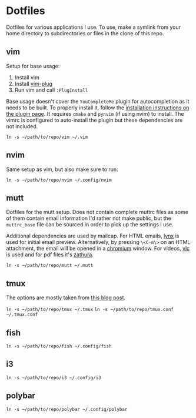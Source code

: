 # Dotfiles

Dotfiles for various applications I use. To use, make a symlink from your home
directory to subdirectories or files in the clone of this repo.

## vim

Setup for base usage:
1. Install vim
2. Install [vim-plug](https://github.com/junegunn/vim-plug)
3. Run vim and call `:PlugInstall`

Base usage doesn't cover the ``YouCompleteMe`` plugin for autocompletion as it
needs to be built. To properly install it, follow the [installation
instructions on the plugin
page](https://github.com/ycm-core/YouCompleteMe#installation). It requires
`cmake` and `pynvim` (if using nvim) to install. The vimrc is configured to
auto-install the plugin but these dependencies are not included.

``ln -s ~/path/to/repo/vim ~/.vim``

## nvim

Same setup as vim, but also make sure to run:

``ln -s ~/path/to/repo/nvim ~/.config/nvim``

## mutt

Dotfiles for the mutt setup. Does not contain complete muttrc files as some of
them contain email information I'd rather not make public, but the
``muttrc_base`` file can be sourced in order to pick up the settings I use.

Additional dependencies are used by mailcap. For HTML emails,
[lynx](https://linux.die.net/man/1/lynx) is used for initial email preview.
Alternatively, by pressing ``\<C-m\>`` on an HTML attachment, the email will be
opened in a [chromium](https://chromium.woolyss.com/download/) window. For
videos, [vlc](https://www.videolan.org/vlc/) is used and for pdf files it's
[zathura](https://wiki.archlinux.org/index.php/Zathura).

``ln -s ~/path/to/repo/mutt ~/.mutt``

## tmux

The options are mostly taken from [this blog
post](https://www.hamvocke.com/blog/a-guide-to-customizing-your-tmux-conf/).

``ln -s ~/path/to/repo/tmux ~/.tmux``
``ln -s ~/path/to/repo/tmux.conf ~/.tmux.conf``

## fish

``ln -s ~/path/to/repo/fish ~/.config/fish``

## i3

``ln -s ~/path/to/repo/i3 ~/.config/i3``

## polybar

``ln -s ~/path/to/repo/polybar ~/.config/polybar``
